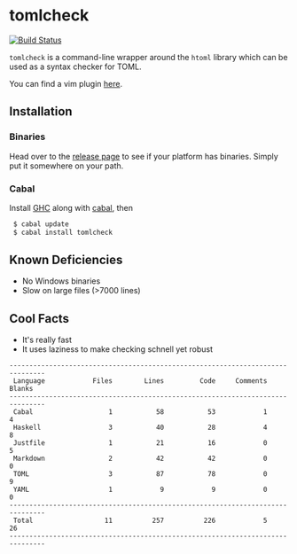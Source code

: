 # tomlcheck

[![Build Status](https://travis-ci.org/vmchale/tomlcheck.svg?branch=master)](https://travis-ci.org/vmchale/tomlcheck)

`tomlcheck` is a command-line wrapper around the `htoml` library which can be
used as a syntax checker for TOML.

You can find a vim plugin [here](https://github.com/vmchale/tomlcheck-vim).

## Installation

### Binaries

Head over to the [release page](https://github.com/vmchale/tomlcheck/releases) to see if your platform has
binaries. Simply put it somewhere on your path.

### Cabal

Install [GHC](https://www.haskell.org/ghc/download.html) along with 
[cabal](https://www.haskell.org/downloads#minimal), then

```bash
 $ cabal update
 $ cabal install tomlcheck
```

## Known Deficiencies

  * No Windows binaries
  * Slow on large files (>7000 lines)

## Cool Facts
  
  * It's really fast
  * It uses laziness to make checking schnell yet robust

```
-------------------------------------------------------------------------------
 Language            Files        Lines         Code     Comments       Blanks
-------------------------------------------------------------------------------
 Cabal                   1           58           53            1            4
 Haskell                 3           40           28            4            8
 Justfile                1           21           16            0            5
 Markdown                2           42           42            0            0
 TOML                    3           87           78            0            9
 YAML                    1            9            9            0            0
-------------------------------------------------------------------------------
 Total                  11          257          226            5           26
-------------------------------------------------------------------------------
```
